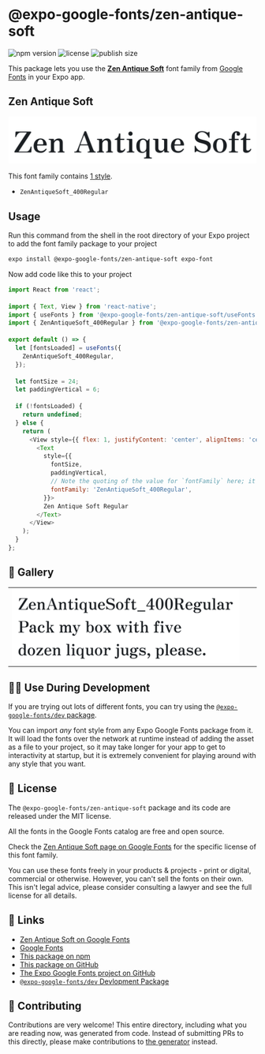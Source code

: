 # @expo-google-fonts/zen-antique-soft

![npm version](https://flat.badgen.net/npm/v/@expo-google-fonts/zen-antique-soft)
![license](https://flat.badgen.net/github/license/expo/google-fonts)
![publish size](https://flat.badgen.net/packagephobia/install/@expo-google-fonts/zen-antique-soft)

This package lets you use the [**Zen Antique Soft**](https://fonts.google.com/specimen/Zen+Antique+Soft) font family from [Google Fonts](https://fonts.google.com/) in your Expo app.

## Zen Antique Soft

![Zen Antique Soft](./font-family.png)

This font family contains [1 style](#-gallery).

- `ZenAntiqueSoft_400Regular`

## Usage

Run this command from the shell in the root directory of your Expo project to add the font family package to your project
```sh
expo install @expo-google-fonts/zen-antique-soft expo-font
```

Now add code like this to your project
```js
import React from 'react';

import { Text, View } from 'react-native';
import { useFonts } from '@expo-google-fonts/zen-antique-soft/useFonts';
import { ZenAntiqueSoft_400Regular } from '@expo-google-fonts/zen-antique-soft/400Regular';

export default () => {
  let [fontsLoaded] = useFonts({
    ZenAntiqueSoft_400Regular,
  });

  let fontSize = 24;
  let paddingVertical = 6;

  if (!fontsLoaded) {
    return undefined;
  } else {
    return (
      <View style={{ flex: 1, justifyContent: 'center', alignItems: 'center' }}>
        <Text
          style={{
            fontSize,
            paddingVertical,
            // Note the quoting of the value for `fontFamily` here; it expects a string!
            fontFamily: 'ZenAntiqueSoft_400Regular',
          }}>
          Zen Antique Soft Regular
        </Text>
      </View>
    );
  }
};

```

## 🔡 Gallery


||||
|-|-|-|
|![ZenAntiqueSoft_400Regular](.//400Regular/ZenAntiqueSoft_400Regular.ttf.png)||||


## 👩‍💻 Use During Development

If you are trying out lots of different fonts, you can try using the [`@expo-google-fonts/dev` package](https://github.com/freeboub/google-fonts/tree/master/font-packages/dev#readme).

You can import *any* font style from any Expo Google Fonts package from it. It will load the fonts
over the network at runtime instead of adding the asset as a file to your project, so it may take longer
for your app to get to interactivity at startup, but it is extremely convenient
for playing around with any style that you want.

## 📖 License

The `@expo-google-fonts/zen-antique-soft` package and its code are released under the MIT license.

All the fonts in the Google Fonts catalog are free and open source.

Check the [Zen Antique Soft page on Google Fonts](https://fonts.google.com/specimen/Zen+Antique+Soft) for the specific license of this font family.

You can use these fonts freely in your products & projects - print or digital, commercial or otherwise. However, you can't sell the fonts on their own. This isn't legal advice, please consider consulting a lawyer and see the full license for all details.

## 🔗 Links

- [Zen Antique Soft on Google Fonts](https://fonts.google.com/specimen/Zen+Antique+Soft)
- [Google Fonts](https://fonts.google.com/)
- [This package on npm](https://www.npmjs.com/package/@expo-google-fonts/zen-antique-soft)
- [This package on GitHub](https://github.com/freeboub/google-fonts/tree/master/font-packages/zen-antique-soft)
- [The Expo Google Fonts project on GitHub](https://github.com/freeboub/google-fonts)
- [`@expo-google-fonts/dev` Devlopment Package](https://github.com/freeboub/google-fonts/tree/master/font-packages/dev)

## 🤝 Contributing

Contributions are very welcome! This entire directory, including what you are reading now, was generated from code. Instead of submitting PRs to this directly, please make contributions to [the generator](https://github.com/freeboub/google-fonts/tree/master/packages/generator) instead.
